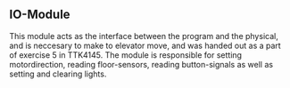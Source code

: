 ## IO-Module

This module acts as the interface between the program and the physical, and is neccesary to make to elevator move, and was handed out 
as a part of exercise 5 in TTK4145. The module is responsible for setting motordirection, reading floor-sensors, reading button-signals as 
well as setting and clearing lights. 
